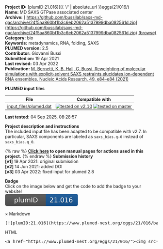**Project ID:** [plumID:21.016]({{ '/' | absolute_url }}eggs/21/016/)  
**Name:**  MD SAXS GTPase associated center  
**Archive:** [ https://github.com/bussilab/saxs-md-gac/archive/24f5aa860bf1b3c6eb2062a5137999dba082561d.zip](https://github.com/bussilab/saxs-md-gac/archive/24f5aa860bf1b3c6eb2062a5137999dba082561d.zip) [(browse)](https://github.com/bussilab/saxs-md-gac/tree/24f5aa860bf1b3c6eb2062a5137999dba082561d)  
**Category:**  bio  
**Keywords:**  metadynamics, RNA, folding, SAXS  
**PLUMED version:**  2.5  
**Contributor:**  Giovanni Bussi  
**Submitted on:** 19 Apr 2021  
**Last revised:** 03 Apr 2022  
**Publication:** [M. Bernetti, K. B. Hall, G. Bussi, Reweighting of molecular simulations with explicit-solvent SAXS restraints elucidates ion-dependent RNA ensembles. Nucleic Acids Research. 49, e84–e84 (2021)](http://dx.doi.org/10.1093/nar/gkab459)  
  
**PLUMED input files**  
  
| File     | Compatible with |  
|:--------:|:--------:|  
| [input_files/plumed.dat](./data/input_files/plumed.dat.md) |  [![tested on v2.10](https://img.shields.io/badge/v2.10-failed-red.svg)](data/input_files/plumed.dat.plumed.stderr) [![tested on master](https://img.shields.io/badge/master-failed-red.svg)](data/input_files/plumed.dat.plumed_master.stderr) |  
  
**Last tested:**  04 Sep 2025, 08:28:57
  
**Project description and instructions**  
The included input file has been adapted to be compatible with v2.7. In particular, SAXS components are labeled as `saxs_bias.q-0` instead of `saxs_bias.q_0`.

  
{% raw %}
<b><a href="https://www.plumed.org/doc-master/user-doc/html/actionlist/?actions=GYRATION,METAD,ERMSD,SAXS,INCLUDE,PRINT,MOLINFO,CUSTOM,WHOLEMOLECULES,GROUP,UPPER_WALLS,LOWER_WALLS" target="_blank">Click here</a> to open manual pages for actions used in this project.</b>
{% endraw %}
**Submission history**  
**[v1]** 19 Apr 2021: original submission  
**[v2]** 14 Jun 2021: added DOI  
**[v3]** 03 Apr 2022: fixed input for plumed 2.8  
  
**Badge**  
Click on the image below and get the code to add the badge to your website!  
<img src="./badge.svg" alt="plumeDnest:21.016" id="myBtn" class="badge">
<div id="myModal" class="modal">
  <div class="modal-content">
    <span class="close">&times;</span>
    Markdown<pre>[![plumID:21.016](https://www.plumed-nest.org/eggs/21/016/badge.svg)](https://www.plumed-nest.org/eggs/21/016/)</pre>
    HTML<pre>&lt;a href="https://www.plumed-nest.org/eggs/21/016/"&gt;&lt;img src="https://www.plumed-nest.org/eggs/21/016/badge.svg" alt="plumID:21.016"&gt;&lt;/a&gt;</pre>
  </div>
</div>
